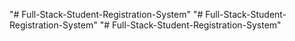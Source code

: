 "# Full-Stack-Student-Registration-System" 
"# Full-Stack-Student-Registration-System" 
"# Full-Stack-Student-Registration-System" 

